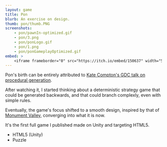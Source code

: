 ```yaml
---
layout: game
title: Pon
blurb: An exercise on design.
thumb: pon/thumb.PNG
screenshots:
    - pon/pawnIn-optimized.gif
    - pon/3.png
    - pon/ponLogo.gif
    - pon/1.png
    - pon/ponGameplayOptimized.gif
embed: >
    <iframe frameborder="0" src="https://itch.io/embed/150637" width="552" height="167" class="align-block"></iframe>
---
```


Pon's birth can be entirely attributed to [Kate Compton's GDC talk on procedural generation](https://www.youtube.com/watch?v=WumyfLEa6bU).

After watching it, I started thinking about a deterministic strategy game that could be generated backwards,
and that could branch complexly, even with simple rules.

Eventually, the game's focus shifted to a smooth design, inspired by that of [Monument Valley](https://www.monumentvalleygame.com/),
converging into what it is now.

It's the first full game I published made on Unity and targeting HTML5.

- HTML5 (Unity)
- Puzzle